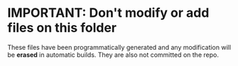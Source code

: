 <!-- 
This file will be copied to the ouput folders on build.
It's not intended for the scripts directory.
-->

# IMPORTANT: Don't modify or add files on this folder

These files have been programmatically generated and any modification will be **erased** in automatic builds. They are also not committed on the repo.